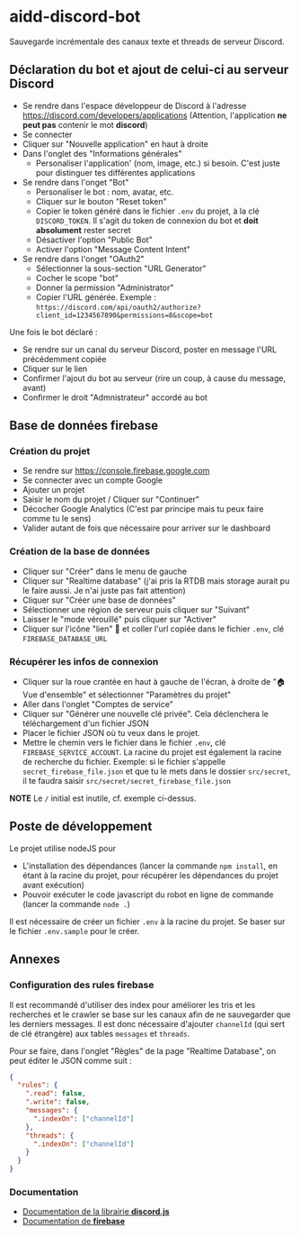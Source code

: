 # aidd-discord-bot
Sauvegarde incrémentale des canaux texte et threads de serveur Discord.

## Déclaration du bot et ajout de celui-ci au serveur Discord
- Se rendre dans l'espace développeur de Discord à l'adresse https://discord.com/developers/applications (Attention, l'application **ne peut pas** contenir le mot **discord**)
- Se connecter 
- Cliquer sur "Nouvelle application" en haut à droite
- Dans l'onglet des "Informations générales" 
  - Personaliser l'application' (nom, image, etc.) si besoin. C'est juste pour distinguer tes différentes applications 
- Se rendre dans l'onget "Bot"
  - Personaliser le bot : nom, avatar, etc.
  - Cliquer sur le bouton "Reset token"
  - Copier le token généré dans le fichier `.env` du projet, à la clé `DISCORD_TOKEN`. Il s'agit du token de connexion du bot et **doit absolument** rester secret
  - Désactiver l'option "Public Bot"
  - Activer l'option "Message Content Intent"
- Se rendre dans l'onget "OAuth2"
  - Sélectionner la sous-section "URL Generator"
  - Cocher le scope "bot"
  - Donner la permission "Administrator"
  - Copier l'URL générée. Exemple : `https://discord.com/api/oauth2/authorize?client_id=1234567890&permissions=8&scope=bot`

Une fois le bot déclaré :
- Se rendre sur un canal du serveur Discord, poster en message l'URL précédemment copiée
- Cliquer sur le lien
- Confirmer l'ajout du bot au serveur (rire un coup, à cause du message, avant)
- Confirmer le droit "Admnistrateur" accordé au bot

## Base de données firebase
### Création du projet
- Se rendre sur https://console.firebase.google.com
- Se connecter avec un compte Google
- Ajouter un projet 
- Saisir le nom du projet / Cliquer sur "Continuer"
- Décocher Google Analytics (C'est par principe mais tu peux faire comme tu le sens)
- Valider autant de fois que nécessaire pour arriver sur le dashboard

### Création de la base de données
- Cliquer sur "Créer" dans le menu de gauche
- Cliquer sur "Realtime database" (j'ai pris la RTDB mais storage aurait pu le faire aussi. Je n'ai juste pas fait attention)
- Cliquer sur "Créer une base de données"
- Sélectionner une région de serveur puis cliquer sur "Suivant"
- Laisser le "mode vérouillé" puis cliquer sur "Activer"
- Cliquer sur l'icône "lien" 🔗 et coller l'url copiée dans le fichier `.env`, clé `FIREBASE_DATABASE_URL`

### Récupérer les infos de connexion
- Cliquer sur la roue crantée en haut à gauche de l'écran, à droite de "🏠 Vue d'ensemble" et sélectionner "Paramètres du projet"
- Aller dans l'onglet "Comptes de service" 
- Cliquer sur "Générer une nouvelle clé privée". Cela déclenchera le téléchargement d'un fichier JSON
- Placer le fichier JSON où tu veux dans le projet.
- Mettre le chemin vers le fichier dans le fichier `.env`, clé `FIREBASE_SERVICE_ACCOUNT`. La racine du projet est également la racine de recherche du fichier. Exemple: si le fichier s'appelle `secret_firebase_file.json` et que tu le mets dans le dossier `src/secret`, il te faudra saisir `src/secret/secret_firebase_file.json`

**NOTE** Le `/` initial est inutile, cf. exemple ci-dessus.

## Poste de développement
Le projet utilise nodeJS pour 
- L'installation des dépendances (lancer la commande `npm install`, en étant à la racine du projet, pour récupérer les dépendances du projet avant exécution)
- Pouvoir exécuter le code javascript du robot en ligne de commande (lancer la commande `node .`)

Il est nécessaire de créer un fichier `.env` à la racine du projet. Se baser sur le fichier `.env.sample` pour le créer.


## Annexes
### Configuration des rules firebase
Il est recommandé d'utiliser des index pour améliorer les tris et les recherches et le crawler se base sur les canaux afin de ne sauvegarder que les derniers messages. Il est donc nécessaire d'ajouter `channelId` (qui sert de clé étrangère) aux tables `messages` et `threads`.

Pour se faire, dans l'onglet "Règles" de la page "Realtime Database", on peut éditer le JSON comme suit :

```json
{
  "rules": {
    ".read": false,
    ".write": false,   
    "messages": {
      ".indexOn": ["channelId"]
    },
    "threads": {
      ".indexOn": ["channelId"]
    }
  }
}
```

### Documentation
- [Documentation de la librairie **discord.js**](https://discord.js.org/docs/packages/discord.js/14.14.1)
- [Documentation de **firebase**](https://firebase.google.com/docs/database/web/start?hl=fr&authuser=0)
